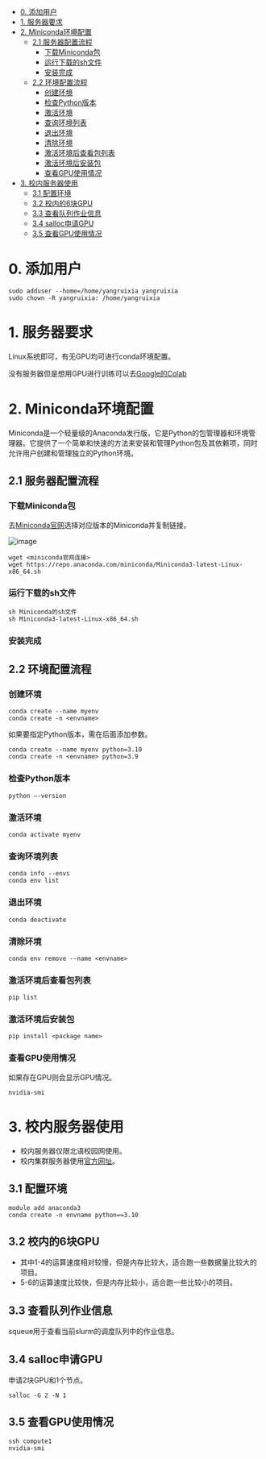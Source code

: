 - [0. 添加用户](#0-添加用户)
- [1. 服务器要求](#1-服务器要求)
- [2. Miniconda环境配置](#2-miniconda环境配置)
  - [2.1 服务器配置流程](#21-服务器配置流程)
    - [下载Miniconda包](#下载miniconda包)
    - [运行下载的sh文件](#运行下载的sh文件)
    - [安装完成](#安装完成)
  - [2.2 环境配置流程](#22-环境配置流程)
    - [创建环境](#创建环境)
    - [检查Python版本](#检查python版本)
    - [激活环境](#激活环境)
    - [查询环境列表](#查询环境列表)
    - [退出环境](#退出环境)
    - [清除环境](#清除环境)
    - [激活环境后查看包列表](#激活环境后查看包列表)
    - [激活环境后安装包](#激活环境后安装包)
    - [查看GPU使用情况](#查看gpu使用情况)
- [3. 校内服务器使用](#3-校内服务器使用)
  - [3.1 配置环境](#31-配置环境)
  - [3.2 校内的6块GPU](#32-校内的6块gpu)
  - [3.3 查看队列作业信息](#33-查看队列作业信息)
  - [3.4 salloc申请GPU](#34-salloc申请gpu)
  - [3.5 查看GPU使用情况](#35-查看gpu使用情况)

# 0. 添加用户
```
sudo adduser --home=/home/yangruixia yangruixia
sudo chown -R yangruixia: /home/yangruixia
```

# 1. 服务器要求

Linux系统即可，有无GPU均可进行conda环境配置。

没有服务器但是想用GPU进行训练可以去[Google的Colab](https://colab.research.google.com/)

# 2. Miniconda环境配置

Miniconda是一个轻量级的Anaconda发行版，它是Python的包管理器和环境管理器。它提供了一个简单和快速的方法来安装和管理Python包及其依赖项，同时允许用户创建和管理独立的Python环境。

## 2.1 服务器配置流程

### 下载Miniconda包

去[Miniconda官网](https://docs.conda.io/en/latest/miniconda.html)选择对应版本的Miniconda并复制链接。

![image](https://github.com/yangruixia/Deep-Learning-Primer/assets/32283868/55baf977-899e-4c2d-aedb-7fc46e35a292)

```
wget <miniconda官网连接>
wget https://repo.anaconda.com/miniconda/Miniconda3-latest-Linux-x86_64.sh
```

### 运行下载的sh文件

```
sh Miniconda的sh文件
sh Miniconda3-latest-Linux-x86_64.sh
```

### 安装完成

## 2.2 环境配置流程

### 创建环境
```
conda create --name myenv
conda create -n <envname>
```
如果要指定Python版本，需在后面添加参数。
```
conda create --name myenv python=3.10
conda create -n <envname> python=3.9
```
### 检查Python版本
```
python –-version
```
### 激活环境
```
conda activate myenv
```
### 查询环境列表
```
conda info --envs
conda env list
```
### 退出环境
```
conda deactivate
```
### 清除环境
```
conda env remove --name <envname>
```
### 激活环境后查看包列表
```
pip list
```
### 激活环境后安装包
```
pip install <package name>
```
### 查看GPU使用情况
如果存在GPU则会显示GPU情况。
```
nvidia-smi
```

# 3. 校内服务器使用
- 校内服务器仅限北语校园网使用。
- 校内集群服务器使用[官方网址](https://hpc.litmind.ink/docs/#/)。
## 3.1 配置环境
```
module add anaconda3
conda create -n envname python==3.10
```

## 3.2 校内的6块GPU
- 其中1-4的运算速度相对较慢，但是内存比较大，适合跑一些数据量比较大的项目。
- 5-6的运算速度比较快，但是内存比较小，适合跑一些比较小的项目。

## 3.3 查看队列作业信息
squeue用于查看当前slurm的调度队列中的作业信息。

## 3.4 salloc申请GPU
申请2块GPU和1个节点。
```
salloc -G 2 -N 1
```
## 3.5 查看GPU使用情况
```
ssh compute1
nvidia-smi
```



